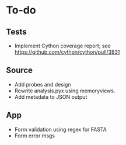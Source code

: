 # To-do

## Tests
- Implement Cython coverage report; see https://github.com/cython/cython/pull/3831

## Source
- Add probes and design
- Rewrite analysis.pyx using memoryviews.
- Add metadata to JSON output

## App
- Form validation using regex for FASTA
- Form error msgs
